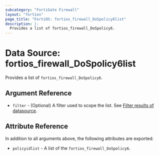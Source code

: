 ```yaml
---
subcategory: "FortiGate Firewall"
layout: "fortios"
page_title: "FortiOS: fortios_firewall_DoSpolicy6list"
description: |-
  Provides a list of fortios_firewall_DoSpolicy6.
---
```


# Data Source: fortios_firewall_DoSpolicy6list
Provides a list of `fortios_firewall_DoSpolicy6`.

## Argument Reference

* `filter` - (Optional) A filter used to scope the list. See [Filter results of datasource](https://registry.terraform.io/providers/fortinetdev/fortios/latest/docs/guides/fgt_filter).

## Attribute Reference

In addition to all arguments above, the following attributes are exported:

* `policyidlist` -  A list of the `fortios_firewall_DoSpolicy6`.
